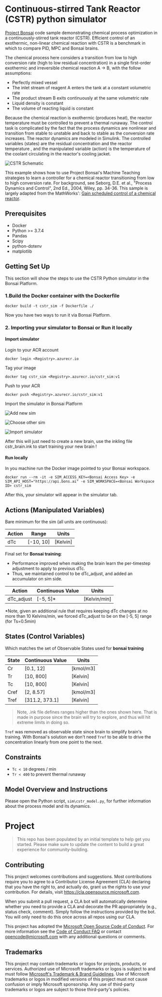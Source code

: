 # Continuous-stirred Tank Reactor (CSTR) python simulator

[Project Bonsai](https://aka.ms/bonsai) code sample demonstrating
chemical process optimization in a continuously-stirred tank reactor
(CSTR). Efficient control of an exothermic, non-linear chemical reaction
with CSTR is a benchmark in which to compare PID, MPC and Bonsai brains.

The chemical process here considers a transition from low to high
conversion rate (high to low residual concentration) in a single first-order exothermic and irreversible chemical reaction A -> B, with the follow assumptions:

* Perfectly mixed vessel
* The inlet stream of reagent A enters the tank at a constant volumetric rate
* The product stream B exits continuously at the same volumetric rate
* Liquid density is constant
* The volume of reacting liquid is constant


Because the chemical reaction is exothermic (produces heat), the reactor temperature
must be controlled to prevent a thermal runaway. The control task is
complicated by the fact that the process dynamics are nonlinear and
transition from stable to unstable and back to stable as the conversion
rate increases. The reactor dynamics are modeled in Simulink. The
controlled variables (states) are the residual concentration  and the
reactor temperature , and the manipulated variable (action) is the
temperature of the coolant circulating in the reactor's cooling jacket.


![CSTR Schematic](img/cstr_diagram.jpg)

This example shows how to use Project Bonsai's Machine Teaching
strategies to learn a controller for a chemical reactor transitioning
from low to high conversion rate. For background, see Seborg, D.E. et
al., "Process Dynamics and Control", 2nd Ed., 2004, Wiley, pp. 34-36.
This sample is largely adapted from the MathWorks':
[Gain scheduled control of a chemical reactor](https://www.mathworks.com/help/control/ug/gain-scheduled-control-of-a-chemical-reactor.html).

## Prerequisites

* Docker
* Python >= 3.7.4
* Pandas
* Scipy
* python-dotenv
* matplotlib

## Getting Set Up

This section will show the steps to use the CSTR Python simulator in the Bonsai Platform.

### 1.Build the Docker container with the Dockerfile

```shell
docker build -t cstr_sim -f Dockerfile ./
```

Now you have two ways to run it via Bonsai Platform. 

### 2. Importing your simulator to Bonsai or Run it locally

#### Import simulator

Login to your ACR account 

```shell
docker login <Registry>.azurecr.io
```

Tag your image

```shell
docker tag cstr_sim <Registry>.azurecr.io/cstr_sim:v1
```

Push to your ACR

```shell
docker push <Registry>.azurecr.io/cstr_sim:v1
```

Import the simulator in Bonsai Platform

![Add new sim](img/add_sim.jpg)

![Choose other sim](img/other_sim.jpg)

![Import simulator](img/import_sim.jpg)

After this will just need to create a new brain, use the inkling file cstr_brain.ink to start training your new brain !

#### Run locally

In you machine run the Docker image pointed to your Bonsai workspace.

```shell
docker run --rm -it -e SIM_ACCESS_KEY=<Bonsai Access Key> -e SIM_API_HOST="https://api.bons.ai" -e SIM_WORKSPACE=<Bonsai Workspace ID> cstr_sim
```

After this, your simulator will appear in the simulator tab.

## Actions (Manipulated Variables)

Bare minimum for the sim (all units are continuous):

| Action | Range      | Units    |
|--------|------------|----------|
| dTc    | [-10, 10]  | [Kelvin] |

Final set for **Bonsai training**:

- Performance improved when making the brain learn the per-timestep adjustment to apply to previous dTc.
- Thus, we maintained control to be dTc_adjust, and added an accumulator on sim side.

| Action     | Continuous Value | Units        |
| --------   | ------------     | ----------   |
| dTc_adjust | [-5, 5]*         | [Kelvin/min] |

*Note, given an additional rule that requires keeping dTc changes at no
more than 10 Kelvins/min, we forced dTc_adjust to be on the [-5, 5]
range (for Ts=0.5min)

## States (Control Variables)

Which matches the set of Observable States used for **bonsai training**

| State | Continuous Value | Units     |
| ----- | ---------------- | -----     |
| Cr    | [0.1, 12]        | [kmol/m3] |
| Tr    | [10, 800]        | [Kelvin]  |
| Tc    | [10, 800]        | [Kelvin]  |
| Cref  | [2, 8.57]        | [kmol/m3] |
| Tref  | [311.2, 373.1]   | [Kelvin] |

> Note, .ink file defines ranges higher than the ones shown here. That
> is made in purpose since the brain will try to explore, and thus will
> hit extreme limits in doing so.

`Tref` was removed as observable state since brain to simplify brain's
training. With Bonsai's solution we don't need `Tref` to be able to drive
the concentration linearly from one point to the next.


## Constraints

* `Tc < 10` degrees / min
* `Tr < 400` to prevent thermal runaway

## Model Overview and Instructions

Please open the Python script, `sim\cstr_model.py`,
for further information about the process model and its dynamics.

# Project

> This repo has been populated by an initial template to help get you started. Please
> make sure to update the content to build a great experience for community-building.


## Contributing

This project welcomes contributions and suggestions.  Most contributions require you to agree to a
Contributor License Agreement (CLA) declaring that you have the right to, and actually do, grant us
the rights to use your contribution. For details, visit https://cla.opensource.microsoft.com.

When you submit a pull request, a CLA bot will automatically determine whether you need to provide
a CLA and decorate the PR appropriately (e.g., status check, comment). Simply follow the instructions
provided by the bot. You will only need to do this once across all repos using our CLA.

This project has adopted the [Microsoft Open Source Code of Conduct](https://opensource.microsoft.com/codeofconduct/).
For more information see the [Code of Conduct FAQ](https://opensource.microsoft.com/codeofconduct/faq/) or
contact [opencode@microsoft.com](mailto:opencode@microsoft.com) with any additional questions or comments.

## Trademarks

This project may contain trademarks or logos for projects, products, or services. Authorized use of Microsoft 
trademarks or logos is subject to and must follow 
[Microsoft's Trademark & Brand Guidelines](https://www.microsoft.com/en-us/legal/intellectualproperty/trademarks/usage/general).
Use of Microsoft trademarks or logos in modified versions of this project must not cause confusion or imply Microsoft sponsorship.
Any use of third-party trademarks or logos are subject to those third-party's policies.
